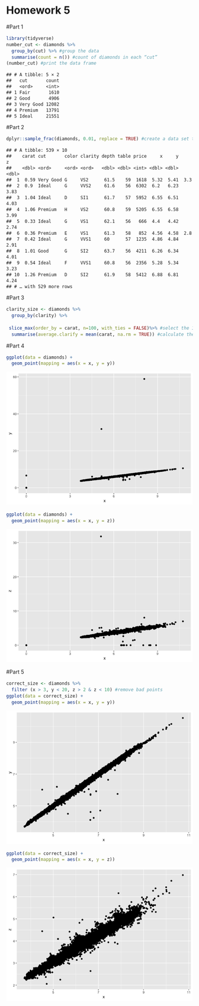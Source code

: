 Homework 5
================

\#Part 1

``` r
library(tidyverse)
number_cut <- diamonds %>%
  group_by(cut) %>% #group the data
  summarise(count = n()) #count of diamonds in each “cut” 
(number_cut) #print the data frame
```

    ## # A tibble: 5 × 2
    ##   cut       count
    ##   <ord>     <int>
    ## 1 Fair       1610
    ## 2 Good       4906
    ## 3 Very Good 12082
    ## 4 Premium   13791
    ## 5 Ideal     21551

\#Part 2

``` r
dplyr::sample_frac(diamonds, 0.01, replace = TRUE) #create a data set that contains 1% of the rows
```

    ## # A tibble: 539 × 10
    ##    carat cut       color clarity depth table price     x     y     z
    ##    <dbl> <ord>     <ord> <ord>   <dbl> <dbl> <int> <dbl> <dbl> <dbl>
    ##  1  0.59 Very Good G     VS2      61.5    59  1618  5.32  5.41  3.3 
    ##  2  0.9  Ideal     G     VVS2     61.6    56  6302  6.2   6.23  3.83
    ##  3  1.04 Ideal     D     SI1      61.7    57  5952  6.55  6.51  4.03
    ##  4  1.06 Premium   H     VS2      60.8    59  5205  6.55  6.58  3.99
    ##  5  0.33 Ideal     G     VS1      62.1    56   666  4.4   4.42  2.74
    ##  6  0.36 Premium   E     VS1      61.3    58   852  4.56  4.58  2.8 
    ##  7  0.42 Ideal     G     VVS1     60      57  1235  4.86  4.84  2.91
    ##  8  1.01 Good      G     SI2      63.7    56  4211  6.26  6.34  4.01
    ##  9  0.54 Ideal     F     VVS1     60.8    56  2356  5.28  5.34  3.23
    ## 10  1.26 Premium   D     SI2      61.9    58  5412  6.88  6.81  4.24
    ## # … with 529 more rows

\#Part 3

``` r
clarity_size <- diamonds %>%
  group_by(clarity) %>%
  
 slice_max(order_by = carat, n=100, with_ties = FALSE)%>% #select the 100 largest diamonds in each clarity category
  summarise(average.clarify = mean(carat, na.rm = TRUE)) #calculate the average size
```

\#Part 4

``` r
ggplot(data = diamonds) + 
  geom_point(mapping = aes(x = x, y = y))
```

![](hw_5_files/figure-gfm/unnamed-chunk-4-1.png)<!-- -->

``` r
ggplot(data = diamonds) + 
  geom_point(mapping = aes(x = x, y = z))
```

![](hw_5_files/figure-gfm/unnamed-chunk-4-2.png)<!-- -->

\#Part 5

``` r
correct_size <- diamonds %>%
  filter (x > 3, y < 20, z > 2 & z < 10) #remove bad points
ggplot(data = correct_size) + 
  geom_point(mapping = aes(x = x, y = y))
```

![](hw_5_files/figure-gfm/unnamed-chunk-5-1.png)<!-- -->

``` r
ggplot(data = correct_size) + 
  geom_point(mapping = aes(x = x, y = z))
```

![](hw_5_files/figure-gfm/unnamed-chunk-5-2.png)<!-- -->
